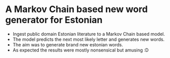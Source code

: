 # A Markov Chain based new word generator for Estonian

* Ingest public domain Estonian literature to a Markov Chain based model.
* The model predicts the next most likely letter and generates new words.
* The aim was to generate brand new estonian words.
* As expected the results were mostly nonsensical but amusing :D
